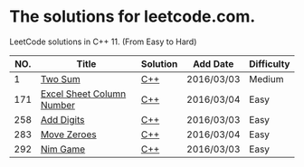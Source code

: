 The solutions for leetcode.com.
========================
LeetCode solutions in C++ 11. (From Easy to Hard)




|NO.|Title|Solution|Add Date|Difficulty|
|---|-----|--------|--------|----------|
|1|[Two Sum][1]|[C++](001_Two_Sum/solution.h)|2016/03/03|Medium|
|171|[Excel Sheet Column Number][171]|[C++](171_Excel_Sheet_Column_Number/solution.h)|2016/03/04|Easy|
|258|[Add Digits][258]|[C++](258_Add_Digits/solution.h)|2016/03/03|Easy|
|283|[Move Zeroes][283]|[C++](283_Move_Zeroes/solution.h)|2016/03/04|Easy|
|292|[Nim Game][292]|[C++](292_Nim_Game/solution.h)|2016/03/03|Easy|



[1]:https://leetcode.com/problems/two-sum/
[171]:https://leetcode.com/problems/excel-sheet-column-number/
[258]:https://leetcode.com/problems/add-digits/
[283]:https://leetcode.com/problems/move-zeroes/
[292]:https://leetcode.com/problems/nim-game/











